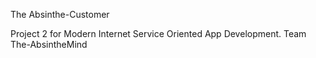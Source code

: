 The Absinthe-Customer

Project 2 for Modern Internet Service Oriented App Development.
Team The-AbsintheMind
